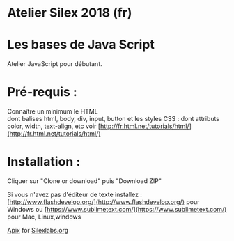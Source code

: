 # Atelier Silex  2018  (fr)
#  Les bases de Java Script 

Atelier JavaScript pour débutant.

# Pré-requis :
 
Connaître un minimum le HTML   
dont balises html, body, div, input, button 
et les styles CSS :
dont attributs color, width, text-align, etc 
voir  [http://fr.html.net/tutorials/html/](http://fr.html.net/tutorials/html/)
	

# Installation : 
Cliquer sur "Clone or download" puis "Download ZIP"

Si vous n'avez pas d'éditeur de texte installez : 
[http://www.flashdevelop.org/](http://www.flashdevelop.org/) pour Windows
ou 
[https://www.sublimetext.com/](https://www.sublimetext.com/) pour Mac, Linux,windows
	
 
  
	
[Apix](http://www.pixaline.net/) for [Silexlabs.org](http://www.silexlabs.org/)